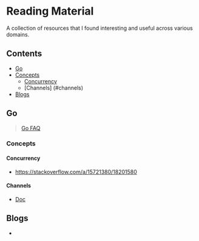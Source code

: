# Reading Material
A collection of resources that I found interesting and useful across various domains.

## Contents
- [Go](#go)
 - [Concepts](#concepts)  
   - [Concurrency](#concurrency) 
   - [Channels] (#channels)
- [Blogs](#blogs)

## Go
> [Go FAQ](https://golang.org/doc/faq)
### Concepts
#### Concurrency
- https://stackoverflow.com/a/15721380/18201580
#### Channels
- [Doc](https://github.com/manitejav/reading-material/blob/main/channels.md)
## Blogs
- 
